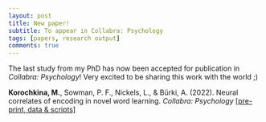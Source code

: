 ```yaml
---
layout: post
title: New paper!
subtitle: To appear in Collabra: Psychology
tags: [papers, research output]
comments: true
---
```


The last study from my PhD has now been accepted for publication in *Collabra: Psychology*! Very excited to be sharing this work with the world ;)

**Korochkina, M.**, Sowman, P. F., Nickels, L., & Bürki, A. (2022). Neural correlates of encoding in novel word learning. *Collabra: Psychology* [[pre-print, data & scripts]](https://osf.io/mg4kr/)

